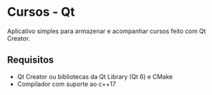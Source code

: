 # Cursos - Qt

Aplicativo simples para armazenar e acompanhar cursos feito com Qt Creator.

## Requisitos
- Qt Creator ou bibliotecas da Qt Library (Qt 6) e CMake
- Compilador com suporte ao c++17